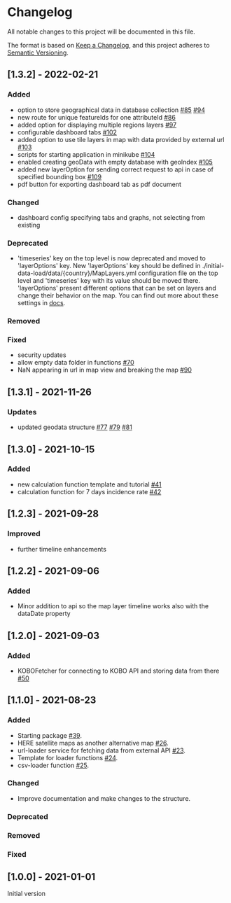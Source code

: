 # Changelog

All notable changes to this project will be documented in this file.

The format is based on [Keep a Changelog](https://keepachangelog.com/en/1.0.0/),
and this project adheres to [Semantic Versioning](https://semver.org/spec/v2.0.0.html).

## [1.3.2] - 2022-02-21

### Added

- option to store geographical data in database collection [#85](https://github.com/openkfw/Oscar/issues/85) [#94](https://github.com/openkfw/Oscar/pull/94)
- new route for unique featureIds for one attributeId [#86](https://github.com/openkfw/Oscar/pull/86/files)
- added option for displaying multiple regions layers [#97](https://github.com/openkfw/Oscar/pull/97)
- configurable dashboard tabs [#102](https://github.com/openkfw/Oscar/pull/102)
- added option to use tile layers in map with data provided by external url [#103](https://github.com/openkfw/Oscar/pull/103/files)
- scripts for starting application in minikube [#104](https://github.com/openkfw/Oscar/pull/104)
- enabled creating geoData with empty database with geoIndex [#105](https://github.com/openkfw/Oscar/pull/105)
- added new layerOption for sending correct request to api in case of specified bounding box [#109](https://github.com/openkfw/Oscar/pull/109)
- pdf button for exporting dashboard tab as pdf document

### Changed

- dashboard config specifying tabs and graphs, not selecting from existing

### Deprecated

- 'timeseries' key on the top level is now deprecated and moved to 'layerOptions' key. New 'layerOptions' key should be defined in ./initial-data-load/data/{country}/MapLayers.yml configuration file on the top level and 'timeseries' key with its value should be moved there. 'layerOptions' present different options that can be set on layers and change their behavior on the map. You can find out more about these settings in [docs](./doc/data-structures/config-files.md#Attributes-explained).

### Removed

### Fixed

- security updates
- allow empty data folder in functions [#70](https://github.com/openkfw/Oscar/issues/70)
- NaN appearing in url in map view and breaking the map [#90](https://github.com/openkfw/Oscar/pull/90)

## [1.3.1] - 2021-11-26

### Updates

- updated geodata structure [#77](https://github.com/openkfw/Oscar/pull/77) [#79](https://github.com/openkfw/Oscar/pull/79) [#81](https://github.com/openkfw/Oscar/pull/81)

## [1.3.0] - 2021-10-15

### Added

- new calculation function template and tutorial [#41](https://github.com/openkfw/Oscar/issues/41)
- calculation function for 7 days incidence rate [#42](https://github.com/openkfw/Oscar/issues/42)

## [1.2.3] - 2021-09-28

### Improved

- further timeline enhancements

## [1.2.2] - 2021-09-06

### Added

- Minor addition to api so the map layer timeline works also with the dataDate property

## [1.2.0] - 2021-09-03

### Added

- KOBOFetcher for connecting to KOBO API and storing data from there [#50](https://github.com/openkfw/Oscar/issues/50)

## [1.1.0] - 2021-08-23

### Added

- Starting package [#39](https://github.com/openkfw/Oscar/pull/39).
- HERE satellite maps as another alternative map [#26](https://github.com/openkfw/Oscar/issues/26).
- url-loader service for fetching data from external API [#23](https://github.com/openkfw/Oscar/issues/23).
- Template for loader functions [#24](https://github.com/openkfw/Oscar/issues/24).
- csv-loader function [#25](https://github.com/openkfw/Oscar/issues/25).

### Changed

- Improve documentation and make changes to the structure.

### Deprecated

### Removed

### Fixed

## [1.0.0] - 2021-01-01

Initial version
